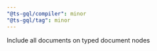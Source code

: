```yaml
---
"@ts-gql/compiler": minor
"@ts-gql/tag": minor
---
```


Include all documents on typed document nodes

